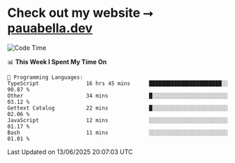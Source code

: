 # Check out my website ⭢ [pauabella.dev](https://pauabella.dev)

<!--START_SECTION:waka-->
![Code Time](http://img.shields.io/badge/Code%20Time-4%2C532%20hrs%2010%20mins-blue)

📊 **This Week I Spent My Time On** 

```text
💬 Programming Languages: 
TypeScript               16 hrs 45 mins      ███████████████████████░░   90.87 % 
Other                    34 mins             █░░░░░░░░░░░░░░░░░░░░░░░░   03.12 % 
Gettext Catalog          22 mins             █░░░░░░░░░░░░░░░░░░░░░░░░   02.06 % 
JavaScript               12 mins             ░░░░░░░░░░░░░░░░░░░░░░░░░   01.17 % 
Bash                     11 mins             ░░░░░░░░░░░░░░░░░░░░░░░░░   01.01 % 
```


 Last Updated on 13/06/2025 20:07:03 UTC
<!--END_SECTION:waka-->
